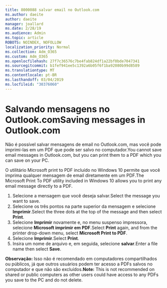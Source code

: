 ```yaml
---
title: 8000088 salvar email no Outlook.com
ms.author: daeite
author: daeite
manager: joallard
ms.date: 2/28/19
ms.audience: Admin
ms.topic: article
ROBOTS: NOINDEX, NOFOLLOW
localization_priority: Normal
ms.collection: Adm_O365
ms.custom: Adm_O365
ms.openlocfilehash: 27f7c36576c7be4fab824df1a22bf0bde7047341
ms.sourcegitcommit: b1fef941ee5c1392a6b05f6f1ba92080b99d8589
ms.translationtype: MT
ms.contentlocale: pt-BR
ms.lasthandoff: 03/04/2019
ms.locfileid: "30376060"
---
```

# <a name="saving-messages-in-outlookcom"></a><span data-ttu-id="affa4-102">Salvando mensagens no Outlook.com</span><span class="sxs-lookup"><span data-stu-id="affa4-102">Saving messages in Outlook.com</span></span>

<span data-ttu-id="affa4-103">Não é possível salvar mensagens de email no Outlook.com, mas você pode imprimi-las em um PDF que pode ser salvo no computador.</span><span class="sxs-lookup"><span data-stu-id="affa4-103">You cannot save email messages in Outlook.com, but you can print them to a PDF which you can save on your PC.</span></span>

<span data-ttu-id="affa4-104">O utilitário Microsoft print to PDF incluído no Windows 10 permite que você imprima qualquer mensagem de email diretamente em um PDF.</span><span class="sxs-lookup"><span data-stu-id="affa4-104">The Microsoft Print To PDF utility included in Windows 10 allows you to print any email message directly to a PDF.</span></span>

1. <span data-ttu-id="affa4-105">Selecione a mensagem que você deseja salvar.</span><span class="sxs-lookup"><span data-stu-id="affa4-105">Select the message you want to save.</span></span>
2. <span data-ttu-id="affa4-106">Selecione os três pontos na parte superior da mensagem e selecione **Imprimir**.</span><span class="sxs-lookup"><span data-stu-id="affa4-106">Select the three dots at the top of the message and then select **Print**.</span></span>
3. <span data-ttu-id="affa4-107">Selecione **Imprimir** novamente e, no menu suspenso impressora, selecione **Microsoft imprimir em PDF**.</span><span class="sxs-lookup"><span data-stu-id="affa4-107">Select **Print** again, and from the printer drop-down menu, select **Microsoft Print to PDF**.</span></span>
4. <span data-ttu-id="affa4-108">Selecione **Imprimir**.</span><span class="sxs-lookup"><span data-stu-id="affa4-108">Select **Print**.</span></span>
5. <span data-ttu-id="affa4-109">Insira um nome de arquivo e, em seguida, selecione **salvar**.</span><span class="sxs-lookup"><span data-stu-id="affa4-109">Enter a file name then select **Save**.</span></span>

<span data-ttu-id="affa4-110">**Observação:** Isso não é recomendado em computadores compartilhados ou públicos, já que outros usuários podem ter acesso a PDFs salvos no computador e que não são excluídos.</span><span class="sxs-lookup"><span data-stu-id="affa4-110">**Note:** This is not recommended on shared or public computers as other users could have access to any PDFs you save to the PC and do not delete.</span></span>